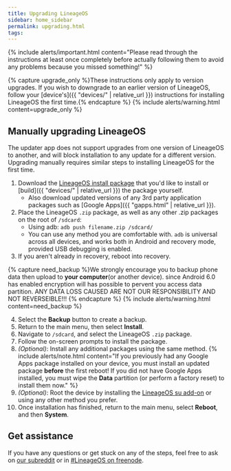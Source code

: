 ```yaml
---
title: Upgrading LineageOS
sidebar: home_sidebar
permalink: upgrading.html
tags:
---
```


{% include alerts/important.html content="Please read through the instructions at least once completely before actually following them to avoid any problems because you missed something!" %}

{% capture upgrade_only %}These instructions only apply to version upgrades. If you wish to downgrade to an earlier version of LineageOS, follow your [device's]({{ "devices/" | relative_url }}) instructions for installing LineageOS the first time.{% endcapture %}
{% include alerts/warning.html content=upgrade_only %}



## Manually upgrading LineageOS

The updater app does not support upgrades from one version of LineageOS to another, and will block installation to any update for a different version. Upgrading manually requires similar steps to installing LineageOS for the first time.

1. Download the [LineageOS install package](https://download.lineageos.org/) that you'd like to install or [build]({{ "devices/" | relative_url }}) the package yourself.
    * Also download updated versions of any 3rd party application packages such as [Google Apps]({{ "gapps.html" | relative_url }}).
2. Place the LineageOS `.zip` package, as well as any other .zip packages on the root of `/sdcard`:
    * Using adb: `adb push filename.zip /sdcard/`
    * You can use any method you are comfortable with. `adb` is universal across all devices, and works both in Android and recovery mode, provided USB debugging is enabled.
3. If you aren't already in recovery, reboot into recovery.

{% capture need_backup %}We strongly encourage you to backup phone data then upload to **your computer**(or another device).
since Android 6.0 has enabled encryption will has possible to pervent you access data partition.
ANY DATA LOSS CAUSED ARE NOT OUR RESPONSIBILITY AND NOT REVERSEIBLE!!!
{% endcapture %}
{% include alerts/warning.html content=need_backup %}

4. Select the **Backup** button to create a backup.
5. Return to the main menu, then select **Install**.
6. Navigate to `/sdcard`, and select the LineageOS `.zip` package.
7. Follow the on-screen prompts to install the package.
8. _(Optional)_: Install any additional packages using the same method.
    {% include alerts/note.html content="If you previously had any Google Apps package installed on your device, you must install an updated package **before** the first reboot! If you did not have Google Apps installed, you must wipe the **Data** partition (or perform a factory reset) to install them now." %}
9. _(Optional)_: Root the device by installing the [LineageOS su add-on](https://download.lineageos.org/extras) or using any other method you prefer.
10. Once installation has finished, return to the main menu, select **Reboot**, and then **System**.

## Get assistance

If you have any questions or get stuck on any of the steps, feel free to ask on [our subreddit](https://reddit.com/r/LineageOS) or in
[#LineageOS on freenode](https://webchat.freenode.net/?channels=LineageOS).

